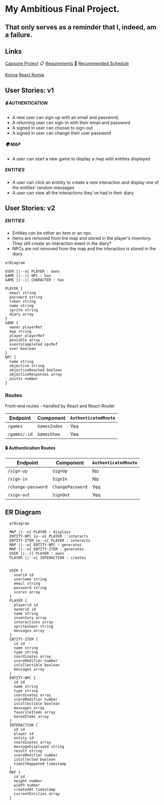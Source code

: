 # My Ambitious Final Project.
## That only serves as a reminder that I, indeed, am a failure.

## Links
[Capsone Project](https://git.generalassemb.ly/ga-wdi-boston/capstone-project)
📋 [Requirements](https://git.generalassemb.ly/ga-wdi-boston/capstone-project/blob/main/requirements.md)
📅 [Recommended Schedule](https://git.generalassemb.ly/ga-wdi-boston/capstone-project/blob/main/schedule.md)

[Konva](https://konvajs.org/docs/)
[React Konva](https://github.com/konvajs/react-konva)

## User Stories: v1
##### 🔒 AUTHENTICATION
  - A new user can sign-up with an email and password,
  - A returning user can sign-in with their email and password
  - A signed in user can choose to sign-out
  - A signed in user can change their user password

##### 🌍 MAP
  - A user can start a new game to display a map with entities displayed

##### ENTITIES
  - A user can click an entitity to create a new interaction and display one of the entities' random messages
  - A user can view all the interactions they've had in their diary

## User Stories: v2
##### ENTITIES
 - Entities can be either an item or an npc.
 - Items are removed from the map and stored in the player's inventory. They still create an interaction event in the diary?
 - NPCs are not removed from the map and the interaction is stored in the diary

```mermaid
erDiagram

USER ||--o{ PLAYER : owns
GAME ||--|{ NPC : has
GAME ||--|| CHARACTER : has
  
PLAYER {
  email string
  password string
  token string
  name string
  sprite string
  diary array
}
GAME {
  owner playerRef
  map string
  player playerRef
  possible array
  eventsCompleted npcRef
  over boolean
}
NPC {
  name string
  objective string
  objectiveReached boolean
  objectiveResponses array
  points number
}
```



### Routes
Front-end routes - handled by React and React-Router

| Endpoint           | Component        | `AuthenticatedRoute` |
|--------------------|------------------|----------------------|
| `/games`           | `GamesIndex`     | Yes |
| `/games/:id`       | `GamesShow`      | Yes |


#### 🔒 Authentication Routes
| Endpoint           | Component        | `AuthenticatedRoute` |
|--------------------|------------------|----------------------|
| `/sign-up`         | `SignUp`         | No  |
| `/sign-in`         | `SignIn`         | No  |
| `/change-password` | `ChangePassword` | Yes |
| `/sign-out`        | `SignOut`        | Yes |


## ER Diagram
```mermaid
  erDiagram

  MAP ||--o{ PLAYER : displays
  ENTITY-NPC }o--o{ PLAYER : interacts
  ENTITY-ITEM }o--o{ PLAYER : interacts
  MAP ||--o{ ENTITY-NPC : generates
  MAP ||--o{ ENTITY-ITEM : generates
  USER ||--|{ PLAYER : owns
  PLAYER ||--o{ INTERACTION : creates


  USER {
    userid id
    username string
    email string
    password string
    scores array
  }
  PLAYER {
    playerid id
    ownerid id
    name string
    inventory array
    interactions array
    spritesheet string
    messages array
  }
  ENTITY-ITEM {
    id id
    name string
    type string
    coordinates array
    scoreModifier number
    isCollectible boolean
    messages array
  }
  ENTITY-NPC {
    id id
    name string
    type string
    coordinates array
    scoreModifier number
    isCollectible boolean
    messages array
    favoriteItems array
    hatedItems array
  }
  INTERACTION {
    id id
    player id
    entity id
    coordinates array
    messageDisplayed string
    result string
    scoreModifier number
    isCollected boolean
    timeItHappened timestamp
  }
  MAP {
    id id
    height number
    width number
    createdAt timestamp
    currentEntities array
  }
```
